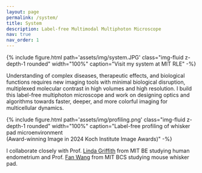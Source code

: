 ```yaml
---
layout: page
permalink: /system/
title: System
description: Label-free Multimodal Multiphoton Microscope
nav: true
nav_order: 1
---
```


{% include figure.html path='assets/img/system.JPG' class="img-fluid z-depth-1 rounded" width="100%" caption="Visit my system at MIT RLE" -%}

Understanding of complex diseases, therapeutic effects, and biological functions requires new imaging tools with minimal biological disruption, multiplexed molecular contrast in high volumes and high resolution. I build this label-free multiphoton microscope and work on designing optics and algorithms towards faster, deeper, and more colorful imaging for multicellular dynamics.

{% include figure.html path='assets/img/profiling.png' class="img-fluid z-depth-1 rounded" width="100%" caption="Label-free profiling of whisker pad microenvironment<br>
(Award-winning Image in 2024 Koch Institute Image Awards)" -%}

I collaborate closely with Prof. [Linda Griffith](https://lgglab.mit.edu/) from MIT BE studying human endometrium and Prof. [Fan Wang](https://www.wanglab-neuro.org/) from MIT BCS studying mouse whisker pad.

